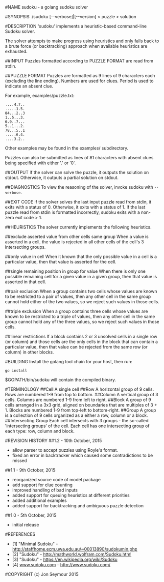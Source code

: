 #NAME
sudoku - a golang sudoku solver

#SYNOPSIS
./sudoku [--verbose]|[--version] < puzzle > solution

#DESCRIPTION
'sudoku' implements a heuristic-based command-line Sudoku solver.

The solver attempts to make progress using heuristics and only falls back
to a brute force (or backtracking) approach when available heuristics are
exhausted.

##INPUT
Puzzles formatted according to PUZZLE FORMAT are read from stdin.

##PUZZLE FORMAT
Puzzles are formatted as 9 lines of 9 characters each (excluding the line ending).
Numbers are used for clues. Period is used to indicate an absent clue.

For example, examples/puzzle.txt:

```
....4.7..
.....1.5.
84...2..3
1..5...3.
6.9..7...
5..1...2.
78...5..1
.....6.4.
....3.2..
```

Other examples may be found in the examples/ subdirectory.

Puzzles can also be submitted as lines of 81 characters with absent clues being
specified with either '.' or '0'.

##OUTPUT
If the solver can solve the puzzle, it outputs the solution on stdout. Otherwise, it outputs a partial solution on stdout.

##DIAGNOSTICS
To view the reasoning of the solver, invoke sudoku with ```--verbose```.

##EXIT CODE
If the solver solves the last input puzzle read from stdin, it exits with a status of 0. Otherwise, it exits with a status of 1. If the last puzzle read from stdin is formatted incorrectly, sudoku exits with a non-zero exit code > 1.

##HEURISTICS
The solver currently implements the following heuristics.

##exclude asserted value from other cells same group
When a value is asserted in a cell, the value is rejected in all other cells of the cell's 3 intersecting groups.

##only value in cell
When it known that the only possible value in a cell is a particular value, then that value is asserted for the cell.

##single remaining position in group for value
When there is only one possible remaining cell for a given value in a given group, then that value is asserted in that cell.

##pair exclusion
When a group contains two cells whose values are known to be restricted to a pair of values, then any other cell in the same group cannot hold either of the two values, so we reject such values in those cells.

##triple exclusion
When a group contains three cells whose values are known to be restricted to a triple of values, then any other cell in the same group cannot hold any of the three values, so we reject such values in those cells.

##linear restrictions
If a block contains 2 or 3 unsolved cells in a single row (or column) and those
cells are the only cells in the block that can contain a particular value, then that value can be rejected from the same row (or column) in other blocks.


#BUILDING
Install the golang tool chain for your host, then run:

```go install```

$GOPATH/bin/sudoku will contain the compiled binary.

#TERMINOLOGY
##Cell
A single cell
##Row
A horizontal group of 9 cells. Rows are numbered 1-9 from top to bottom.
##Column
A vertical group of 3 cells. Columns are numbered 1-9 from left to right.
##Block
A group of 9 cells arranged in a 3x3 grid, aligned on boundaries that are multiples of 3 + 1. Blocks are numbered 1-9 from top-left to bottom-right.
##Group
A group is a collection of 9 cells organized as a either a row, column or a block.
##Intersecting Group
Each cell intersects with 3 groups - the so-called 'intersecting groups' of the cell. Each cell has one intersecting group of each type: row, column and block.

#REVISION HISTORY
##1.2 - 10th October, 2015
* allow parser to accept puzzles using Royle's format.
* fixed an error in backtracker which caused some contradictions to be missed

##1.1 - 9th October, 2015
* reorganized source code of model package
* add support for clue counting
* improved handling of bad inputs
* added support for queuing heuristics at different priorities
* added additional examples
* added support for backtracking and ambiguous puzzle detection

##1.0 - 5th October, 2015
* initial release

#REFERENCES

* [1] "Minimal Sudoku" - http://staffhome.ecm.uwa.edu.au/~00013890/sudokumin.php
* [2] "Sudoku" - http://mathworld.wolfram.com/Sudoku.html
* [3] "Sudoku" - https://en.wikipedia.org/wiki/Sudoku
* [4] www.sudoku.com - http://www.sudoku.com/

#COPYRIGHT
(c) Jon Seymour 2015

